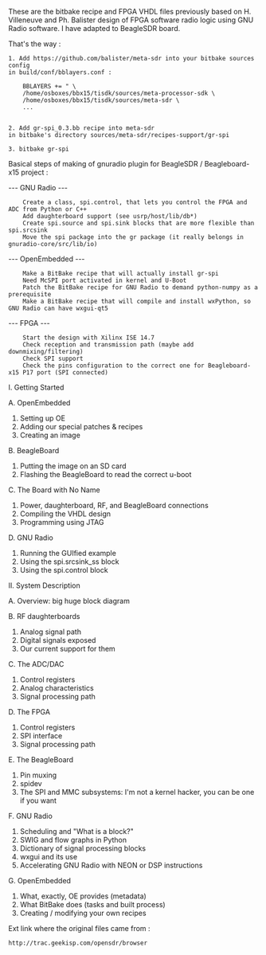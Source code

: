 

These are the bitbake recipe and FPGA VHDL files previously based on H. Villeneuve and Ph. Balister design of FPGA software radio logic using GNU Radio software. I have adapted to BeagleSDR board.

That's the way :

	1. Add https://github.com/balister/meta-sdr into your bitbake sources config
	in build/conf/bblayers.conf :

		BBLAYERS += " \
		/home/osboxes/bbx15/tisdk/sources/meta-processor-sdk \
		/home/osboxes/bbx15/tisdk/sources/meta-sdr \
		...


	2. Add gr-spi_0.3.bb recipe into meta-sdr
	in bitbake's directory sources/meta-sdr/recipes-support/gr-spi

	3. bitbake gr-spi

 Basical steps of making of gnuradio plugin for BeagleSDR / Beagleboard-x15 project :

--- GNU Radio ---

		Create a class, spi.control, that lets you control the FPGA and ADC from Python or C++
		Add daughterboard support (see usrp/host/lib/db*)
		Create spi.source and spi.sink blocks that are more flexible than spi.srcsink
		Move the spi package into the gr package (it really belongs in gnuradio-core/src/lib/io)

--- OpenEmbedded ---

		Make a BitBake recipe that will actually install gr-spi
		Need McSPI port activated in kernel and U-Boot
		Patch the BitBake recipe for GNU Radio to demand python-numpy as a prerequisite
		Make a BitBake recipe that will compile and install wxPython, so GNU Radio can have wxgui-qt5

--- FPGA ---

		Start the design with Xilinx ISE 14.7
		Check reception and transmission path (maybe add downmixing/filtering) 
		Check SPI support
		Check the pins configuration to the correct one for Beagleboard-x15 P17 port (SPI connected)


I. Getting Started

 A. OpenEmbedded
  1. Setting up OE
  2. Adding our special patches & recipes
  3. Creating an image
		
 B. BeagleBoard
  1. Putting the image on an SD card
  2. Flashing the BeagleBoard to read the correct u-boot
		
 C. The Board with No Name
  1. Power, daughterboard, RF, and BeagleBoard connections
  2. Compiling the VHDL design
  3. Programming using JTAG
		
 D. GNU Radio
  1. Running the GUIfied example
  2. Using the spi.srcsink_ss block
  3. Using the spi.control block
		
II. System Description

 A. Overview: big huge block diagram
	
 B. RF daughterboards
  1. Analog signal path
  2. Digital signals exposed
  3. Our current support for them
		
 C. The ADC/DAC
  1. Control registers
  2. Analog characteristics
  3. Signal processing path
		
 D. The FPGA
  1. Control registers
  2. SPI interface
  3. Signal processing path
		
 E. The BeagleBoard
  1. Pin muxing
  2. spidev
  3. The SPI and MMC subsystems: I'm not a kernel hacker, you can be one if you want
		
 F. GNU Radio
  1. Scheduling and "What is a block?"
  2. SWIG and flow graphs in Python
  3. Dictionary of signal processing blocks
  4. wxgui and its use
  5. Accelerating GNU Radio with NEON or DSP instructions
		
 G. OpenEmbedded
  1. What, exactly, OE provides (metadata)
  2. What BitBake does (tasks and built process)
  3. Creating / modifying your own recipes
		
		
Ext link where the original files came from :
		
	http://trac.geekisp.com/opensdr/browser



